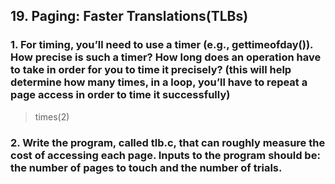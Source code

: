 ## 19. Paging: Faster Translations(TLBs)

### 1. For timing, you’ll need to use a timer (e.g., gettimeofday()). How precise is such a timer? How long does an operation have to take in order for you to time it precisely? (this will help determine how many times, in a loop, you’ll have to repeat a page access in order to time it successfully) 

> times(2)  

### 2. Write the program, called tlb.c, that can roughly measure the cost of accessing each page. Inputs to the program should be: the number of pages to touch and the number of trials.  

